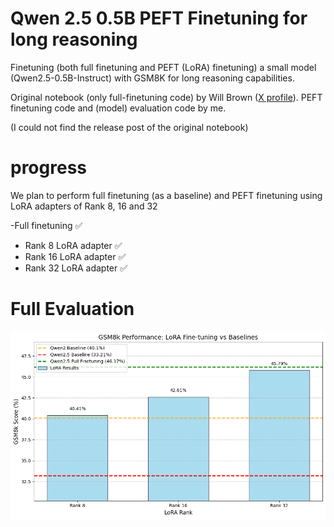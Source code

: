 # Qwen 2.5 0.5B PEFT Finetuning for long reasoning  
Finetuning (both full finetuning and PEFT (LoRA) finetuning) a small model (Qwen2.5-0.5B-Instruct) with GSM8K for long reasoning capabilities. 

Original notebook (only full-finetuning code) by Will Brown ([X profile](https://x.com/willccbb)). 
PEFT finetuning code and (model) evaluation code by me.

(I could not find the release post of the original notebook)

# progress
We plan to perform full finetuning (as a baseline) and PEFT finetuning using LoRA adapters of Rank 8, 16 and 32 

-Full finetuning :white_check_mark:
- Rank 8 LoRA adapter :white_check_mark: 
- Rank 16 LoRA adapter :white_check_mark: 
- Rank 32 LoRA adapter :white_check_mark: 

# Full Evaluation
![Results graph](results_graph.png)

